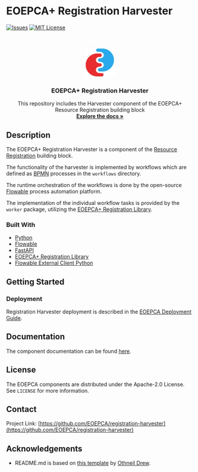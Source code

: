 # EOEPCA+ Registration Harvester

<!-- PROJECT SHIELDS -->
<!--
*** See the bottom of this document for the declaration of the reference variables
*** for contributors-url, forks-url, etc. This is an optional, concise syntax you may use.
*** https://www.markdownguide.org/basic-syntax/#reference-style-links
-->

[![Issues][issues-shield]][issues-url]
[![MIT License][license-shield]][license-url]

<!-- PROJECT LOGO -->
<br />
<p align="center">
  <a href="https://github.com/EOEPCA/registration-harvester">
    <img src="images/logo.png" alt="Logo" width="80" height="80">
  </a>

  <h3 align="center">EOEPCA+ Registration Harvester</h3>

  <p align="center">
    This repository includes the Harvester component of the EOEPCA+ Resource Registration building block
    <br />
    <a href="https://eoepca.readthedocs.io/projects/resource-registration/en/latest/"><strong>Explore the docs »</strong></a>
    <br />
  </p>
</p>

<!-- TABLE OF CONTENTS -->

## Description

The EOEPCA+ Registration Harvester is a component of the [Resource Registration](https://eoepca.readthedocs.io/projects/resource-registration/en/latest/) building block.

The functionality of the harvester is implemented by workflows which are defined as [BPMN](https://www.bpmn.org/) processes in the `workflows` directory. 

The runtime orchestration of the workflows is done by the open-source [Flowable](https://www.flowable.com/open-source) process automation platform.

The implementation of the individual workflow tasks is provided by the `worker` package, utilizing the [EOEPCA+ Registration Library](https://eoepca.readthedocs.io/projects/resource-registration/en/latest/design/common-library/design/).


### Built With

- [Python](https://www.python.org/)
- [Flowable](https://www.flowable.com/open-source)
- [FastAPI](https://fastapi.tiangolo.com/)
- [EOEPCA+ Registration Library](https://github.com/EOEPCA/resource-registration/tree/main/lib)
- [Flowable External Client Python](https://github.com/EOEPCA/eoepca-flowable-external-client-python)


## Getting Started

### Deployment

Registration Harvester deployment is described in the [EOEPCA Deployment Guide](https://eoepca.readthedocs.io/projects/deploy/en/latest/).

## Documentation

The component documentation can be found [here](https://eoepca.readthedocs.io/projects/resource-registration/en/latest/design/harvester/design/).

<!-- LICENSE -->

## License

The EOEPCA components are distributed under the Apache-2.0 License. See `LICENSE` for more information.

<!-- CONTACT -->

## Contact

Project Link: [https://github.com/EOEPCA/registration-harvester](https://github.com/EOEPCA/registration-harvester)

<!-- ACKNOWLEDGEMENTS -->

## Acknowledgements

- README.md is based on [this template](https://github.com/othneildrew/Best-README-Template) by [Othneil Drew](https://github.com/othneildrew).

<!-- MARKDOWN LINKS & IMAGES -->
<!-- https://www.markdownguide.org/basic-syntax/#reference-style-links -->

[contributors-shield]: https://img.shields.io/github/contributors/EOEPCA/registration-harvester.svg?style=flat-square
[contributors-url]: https://github.com/EOEPCA/registration-harvester/graphs/contributors
[forks-shield]: https://img.shields.io/github/forks/EOEPCA/registration-harvester.svg?style=flat-square
[forks-url]: https://github.com/EOEPCA/registration-harvester/network/members
[stars-shield]: https://img.shields.io/github/stars/EOEPCA/registration-harvester.svg?style=flat-square
[stars-url]: https://github.com/EOEPCA/registration-harvester/stargazers
[issues-shield]: https://img.shields.io/github/issues/EOEPCA/registration-harvester.svg?style=flat-square
[issues-url]: https://github.com/EOEPCA/registration-harvester/issues
[license-shield]: https://img.shields.io/github/license/EOEPCA/registration-harvester.svg?style=flat-square
[license-url]: https://github.com/EOEPCA/registration-harvester/blob/master/LICENSE
